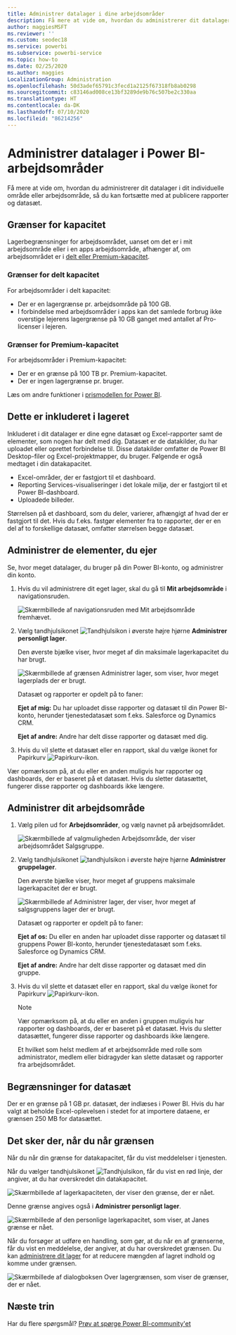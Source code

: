 ```yaml
---
title: Administrer datalager i dine arbejdsområder
description: Få mere at vide om, hvordan du administrerer dit datalager i dit individuelle område eller arbejdsområde for at sikre, at du kan fortsætte med at publicere rapporter og datasæt.
author: maggiesMSFT
ms.reviewer: ''
ms.custom: seodec18
ms.service: powerbi
ms.subservice: powerbi-service
ms.topic: how-to
ms.date: 02/25/2020
ms.author: maggies
LocalizationGroup: Administration
ms.openlocfilehash: 50d3adef65791c3fecd1a2125f67318fb8ab0298
ms.sourcegitcommit: c83146ad008ce13bf3289de9b76c507be2c330aa
ms.translationtype: HT
ms.contentlocale: da-DK
ms.lasthandoff: 07/10/2020
ms.locfileid: "86214256"
---
```

# <a name="manage-data-storage-in-power-bi-workspaces"></a>Administrer datalager i Power BI-arbejdsområder

Få mere at vide om, hvordan du administrerer dit datalager i dit individuelle område eller arbejdsområde, så du kan fortsætte med at publicere rapporter og datasæt.

## <a name="capacity-limits"></a>Grænser for kapacitet

Lagerbegrænsninger for arbejdsområdet, uanset om det er i mit arbejdsområde eller i en apps arbejdsområde, afhænger af, om arbejdsområdet er i [delt eller Premium-kapacitet](../fundamentals/service-basic-concepts.md#capacities).

### <a name="shared-capacity-limits"></a>Grænser for delt kapacitet
For arbejdsområder i delt kapacitet: 

- Der er en lagergrænse pr. arbejdsområde på 100 GB.
- I forbindelse med arbejdsområder i apps kan det samlede forbrug ikke overstige lejerens lagergrænse på 10 GB ganget med antallet af Pro-licenser i lejeren.

### <a name="premium-capacity-limits"></a>Grænser for Premium-kapacitet
For arbejdsområder i Premium-kapacitet:
- Der er en grænse på 100 TB pr. Premium-kapacitet.
- Der er ingen lagergrænse pr. bruger.

Læs om andre funktioner i [prismodellen for Power BI](https://powerbi.microsoft.com/pricing).

## <a name="whats-included-in-storage"></a>Dette er inkluderet i lageret

Inkluderet i dit datalager er dine egne datasæt og Excel-rapporter samt de elementer, som nogen har delt med dig. Datasæt er de datakilder, du har uploadet eller oprettet forbindelse til. Disse datakilder omfatter de Power BI Desktop-filer og Excel-projektmapper, du bruger. Følgende er også medtaget i din datakapacitet.

* Excel-områder, der er fastgjort til et dashboard.
* Reporting Services-visualiseringer i det lokale miljø, der er fastgjort til et Power BI-dashboard.
* Uploadede billeder.

Størrelsen på et dashboard, som du deler, varierer, afhængigt af hvad der er fastgjort til det. Hvis du f.eks. fastgør elementer fra to rapporter, der er en del af to forskellige datasæt, omfatter størrelsen begge datasæt.

## <a name="manage-items-you-own"></a>Administrer de elementer, du ejer

Se, hvor meget datalager, du bruger på din Power BI-konto, og administrer din konto.

1. Hvis du vil administrere dit eget lager, skal du gå til **Mit arbejdsområde** i navigationsruden.
   
    ![Skærmbillede af navigationsruden med Mit arbejdsområde fremhævet.](media/service-admin-manage-your-data-storage-in-power-bi/pbi_myworkspace.png)

2. Vælg tandhjulsikonet ![Tandhjulsikon](media/service-admin-manage-your-data-storage-in-power-bi/pbi_gearicon.png) i øverste højre hjørne **Administrer personligt lager**.
   
    Den øverste bjælke viser, hvor meget af din maksimale lagerkapacitet du har brugt.
   
    ![Skærmbillede af grænsen Administrer lager, som viser, hvor meget lagerplads der er brugt.](media/service-admin-manage-your-data-storage-in-power-bi/pbi_persnlstorage.png)
   
    Datasæt og rapporter er opdelt på to faner:
   
    **Ejet af mig:** Du har uploadet disse rapporter og datasæt til din Power BI-konto, herunder tjenestedatasæt som f.eks. Salesforce og Dynamics CRM.  

    **Ejet af andre:** Andre har delt disse rapporter og datasæt med dig.
1. Hvis du vil slette et datasæt eller en rapport, skal du vælge ikonet for Papirkurv ![Papirkurv-ikon](media/service-admin-manage-your-data-storage-in-power-bi/pbi_deleteicon.png).

Vær opmærksom på, at du eller en anden muligvis har rapporter og dashboards, der er baseret på et datasæt. Hvis du sletter datasættet, fungerer disse rapporter og dashboards ikke længere.

## <a name="manage-your-workspace"></a>Administrer dit arbejdsområde
1. Vælg pilen ud for **Arbejdsområder**, og vælg navnet på arbejdsområdet.
   
    ![Skærmbillede af valgmuligheden Arbejdsområde, der viser arbejdsområdet Salgsgruppe.](media/service-admin-manage-your-data-storage-in-power-bi/pbi_groupworkspaces.png)
2. Vælg tandhjulsikonet ![tandhjulsikon](media/service-admin-manage-your-data-storage-in-power-bi/pbi_gearicon.png) i øverste højre hjørne **Administrer gruppelager**.
   
    Den øverste bjælke viser, hvor meget af gruppens maksimale lagerkapacitet der er brugt.
   
    ![Skærmbillede af Administrer lager, der viser, hvor meget af salgsgruppens lager der er brugt.](media/service-admin-manage-your-data-storage-in-power-bi/pbi_groupstorage.png)
   
    Datasæt og rapporter er opdelt på to faner:
   
    **Ejet af os:** Du eller en anden har uploadet disse rapporter og datasæt til gruppens Power BI-konto, herunder tjenestedatasæt som f.eks. Salesforce og Dynamics CRM.

    **Ejet af andre:** Andre har delt disse rapporter og datasæt med din gruppe.

3. Hvis du vil slette et datasæt eller en rapport, skal du vælge ikonet for Papirkurv ![Papirkurv-ikon](media/service-admin-manage-your-data-storage-in-power-bi/pbi_deleteicon.png).
   
   > [!NOTE]
   > Vær opmærksom på, at du eller en anden i gruppen muligvis har rapporter og dashboards, der er baseret på et datasæt. Hvis du sletter datasættet, fungerer disse rapporter og dashboards ikke længere.
   
   Et hvilket som helst medlem af et arbejdsområde med rolle som administrator, medlem eller bidragyder kan slette datasæt og rapporter fra arbejdsområdet.

## <a name="dataset-limits"></a>Begrænsninger for datasæt
Der er en grænse på 1 GB pr. datasæt, der indlæses i Power BI. Hvis du har valgt at beholde Excel-oplevelsen i stedet for at importere dataene, er grænsen 250 MB for datasættet.

## <a name="what-happens-when-you-reach-a-limit"></a>Det sker der, når du når grænsen
Når du når din grænse for datakapacitet, får du vist meddelelser i tjenesten. 

Når du vælger tandhjulsikonet ![Tandhjulsikon](media/service-admin-manage-your-data-storage-in-power-bi/pbi_gearicon.png), får du vist en rød linje, der angiver, at du har overskredet din datakapacitet.

![Skærmbillede af lagerkapaciteten, der viser den grænse, der er nået.](media/service-admin-manage-your-data-storage-in-power-bi/manage-storage-limit.png)

Denne grænse angives også i **Administrer personligt lager**.

 ![Skærmbillede af den personlige lagerkapacitet, som viser, at Janes grænse er nået.](media/service-admin-manage-your-data-storage-in-power-bi/manage-storage-limit2.png)

 Når du forsøger at udføre en handling, som gør, at du når en af grænserne, får du vist en meddelelse, der angiver, at du har overskredet grænsen. Du kan [administrere dit lager](#manage-items-you-own) for at reducere mængden af lagret indhold og komme under grænsen.

 ![Skærmbillede af dialogboksen Over lagergrænsen, som viser de grænser, der er nået.](media/service-admin-manage-your-data-storage-in-power-bi/powerbi-pro-over-limit.png)

 ## <a name="next-steps"></a>Næste trin

 Har du flere spørgsmål? [Prøv at spørge Power BI-community'et](https://community.powerbi.com/)
